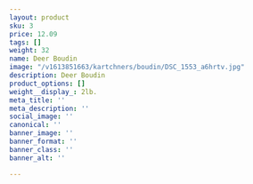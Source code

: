 ```yaml
---
layout: product
sku: 3
price: 12.09
tags: []
weight: 32
name: Deer Boudin
image: "/v1613851663/kartchners/boudin/DSC_1553_a6hrtv.jpg"
description: Deer Boudin
product_options: []
weight__display_: 2lb.
meta_title: ''
meta_description: ''
social_image: ''
canonical: ''
banner_image: ''
banner_format: ''
banner_class: ''
banner_alt: ''

---
```

